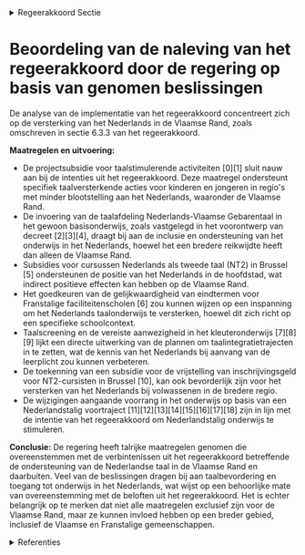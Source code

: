 

<details>
        <summary>Regeerakkoord Sectie </summary>
        <p>6.3.3 Extra Nederlands Nederlands is de ‘maizena’ van de Rand. Daarom nemen we zowel defensieve als assertieve acties die het Nederlandstalig karakter van de Rand versterken. En dat zowel op Vlaams als op andere bestuursniveaus. Vanzelfsprekend dient de taalwetgeving dus nauwgezet gerespecteerd te worden. Maar we werken ook creatief maatregelen uit zoals de koppeling van sociale en andere voordelen aan de kennis van het Nederlands of minstens de bereidheid onze taal te leren. Wie aanspraak wil maken op voordelen van onze gemeenschap moet immers ook werkelijk deel willen uitmaken van onze gemeenschap. Bij uitstek in de Vlaamse rand zetten we in op taalintegratietrajecten, met o.a. taalbadklassen voor alle kinderen die onvoldoende Nederlands kennen om mee te kunnen in de les. We moedigen anderstalige ouders aan om hun kinderen in het Nederlands en lokaal school te laten lopen. Niet bij wijze van carrièrekeuze maar wel als uiting van de wil tot integratie van het hele gezin. Voor de ouders organiseren we in de school buiten de lesuren taalcursussen Nederlands, terwijl de kinderen worden opge-vangen. </p>
        </details> 

# Beoordeling van de naleving van het regeerakkoord door de regering op basis van genomen beslissingen

De analyse van de implementatie van het regeerakkoord concentreert zich op de versterking van het Nederlands in de Vlaamse Rand, zoals omschreven in sectie 6.3.3 van het regeerakkoord.

**Maatregelen en uitvoering:**
- De projectsubsidie voor taalstimulerende activiteiten \[0\]\[1\] sluit nauw aan bij de intenties uit het regeerakkoord. Deze maatregel ondersteunt specifiek taalversterkende acties voor kinderen en jongeren in regio's met minder blootstelling aan het Nederlands, waaronder de Vlaamse Rand.
- De invoering van de taalafdeling Nederlands-Vlaamse Gebarentaal in het gewoon basisonderwijs, zoals vastgelegd in het voorontwerp van decreet \[2\]\[3\]\[4\], draagt bij aan de inclusie en ondersteuning van het onderwijs in het Nederlands, hoewel het een bredere reikwijdte heeft dan alleen de Vlaamse Rand.
- Subsidies voor cursussen Nederlands als tweede taal (NT2) in Brussel \[5\] ondersteunen de positie van het Nederlands in de hoofdstad, wat indirect positieve effecten kan hebben op de Vlaamse Rand.
- Het goedkeuren van de gelijkwaardigheid van eindtermen voor Franstalige faciliteitenscholen \[6\] zou kunnen wijzen op een inspanning om het Nederlands taalonderwijs te versterken, hoewel dit zich richt op een specifieke schoolcontext.
- Taalscreening en de vereiste aanwezigheid in het kleuteronderwijs \[7\]\[8\]\[9\] lijkt een directe uitwerking van de plannen om taalintegratietrajecten in te zetten, wat de kennis van het Nederlands bij aanvang van de leerplicht zou kunnen verbeteren.
- De toekenning van een subsidie voor de vrijstelling van inschrijvingsgeld voor NT2-cursisten in Brussel \[10\], kan ook bevorderlijk zijn voor het versterken van het Nederlands bij volwassenen in de bredere regio.
- De wijzigingen aangaande voorrang in het onderwijs op basis van een Nederlandstalig voortraject \[11\]\[12\]\[13\]\[14\]\[15\]\[16\]\[17\]\[18\] zijn in lijn met de intentie van het regeerakkoord om Nederlandstalig onderwijs te stimuleren.

**Conclusie:**
De regering heeft talrijke maatregelen genomen die overeenstemmen met de verbintenissen uit het regeerakkoord betreffende de ondersteuning van de Nederlandse taal in de Vlaamse Rand en daarbuiten. Veel van de beslissingen dragen bij aan taalbevordering en toegang tot onderwijs in het Nederlands, wat wijst op een behoorlijke mate van overeenstemming met de beloften uit het regeerakkoord. Het is echter belangrijk op te merken dat niet alle maatregelen exclusief zijn voor de Vlaamse Rand, maar ze kunnen invloed hebben op een breder gebied, inclusief de Vlaamse en Franstalige gemeenschappen.

<details>
        <summary> Referenties</summary>
        **[\[0\]](https://beslissingenvlaamseregering.vlaanderen.be/?search=Subsidie%20taalstimulerende%20activiteiten%20Nederlands%20in%20schoolvakanties%20en%20buitenschoolse%20opvang%20voor%20kinderen%20en%20jongeren&dateOption=select&startDate=2020-07-10T08%3A00%3A00Z&endDate=2020-07-10T08%3A00%3A00Z)** : **(2020-07-10)** Subsidie taalstimulerende activiteiten Nederlands in schoolvakanties en buitenschoolse opvang voor kinderen en jongeren 

**[\[1\]](https://beslissingenvlaamseregering.vlaanderen.be/?search=Subsidie%20taalstimulerende%20activiteiten%20Nederlands%20in%20de%20schoolvakanties%20en%20buitenschoolse%20opvang&dateOption=select&startDate=2021-06-25T08%3A00%3A00Z&endDate=2021-06-25T08%3A00%3A00Z)** : **(2021-06-25)** Subsidie taalstimulerende activiteiten Nederlands in de schoolvakanties en buitenschoolse opvang 

**[\[2\]](https://beslissingenvlaamseregering.vlaanderen.be/?search=Invoering%20taalafdeling%20Nederlands-Vlaamse%20Gebarentaal%20in%20het%20gewoon%20basisonderwijs&dateOption=select&startDate=2023-07-14T08%3A00%3A00Z&endDate=2023-07-14T08%3A00%3A00Z)** : **(2023-07-14)** Invoering taalafdeling Nederlands-Vlaamse Gebarentaal in het gewoon basisonderwijs 

**[\[3\]](https://beslissingenvlaamseregering.vlaanderen.be/?search=Invoering%20taalafdeling%20Nederlands-Vlaamse%20Gebarentaal%20in%20het%20gewoon%20basisonderwijs%3A%20voorontwerp%20van%20wijzigingsdecreet&dateOption=select&startDate=2023-10-27T08%3A00%3A00Z&endDate=2023-10-27T08%3A00%3A00Z)** : **(2023-10-27)** Invoering taalafdeling Nederlands-Vlaamse Gebarentaal in het gewoon basisonderwijs: voorontwerp van wijzigingsdecreet 

**[\[4\]](https://beslissingenvlaamseregering.vlaanderen.be/?search=Taalafdeling%20Nederlands-Vlaamse%20Gebarentaal&dateOption=select&startDate=2023-11-17T09%3A00%3A00Z&endDate=2023-11-17T09%3A00%3A00Z)** : **(2023-11-17)** Taalafdeling Nederlands-Vlaamse Gebarentaal 

**[\[5\]](https://beslissingenvlaamseregering.vlaanderen.be/?search=Subsidie%20leerlingen%20cursus%20Nederlands%20als%20tweede%20taal%20%28NT2%29%20in%20Brussel&dateOption=select&startDate=2021-12-03T09%3A00%3A00Z&endDate=2021-12-03T09%3A00%3A00Z)** : **(2021-12-03)** Subsidie leerlingen cursus Nederlands als tweede taal (NT2) in Brussel 

**[\[6\]](https://beslissingenvlaamseregering.vlaanderen.be/?search=Aanvraag%20vervangende%20eindtermen%20Franstalige%20faciliteitenscholen&dateOption=select&startDate=2020-12-18T09%3A00%3A00Z&endDate=2020-12-18T09%3A00%3A00Z)** : **(2020-12-18)** Aanvraag vervangende eindtermen Franstalige faciliteitenscholen 

**[\[7\]](https://beslissingenvlaamseregering.vlaanderen.be/?search=Taalscreening%20bij%20het%20begin%20van%20de%20leerplicht%20in%20het%20gewoon%20basisonderwijs%3A%20vastlegging%20instrument%20en%20manier%20van%20afname&dateOption=select&startDate=2021-07-09T08%3A00%3A00Z&endDate=2021-07-09T08%3A00%3A00Z)** : **(2021-07-09)** Taalscreening bij het begin van de leerplicht in het gewoon basisonderwijs: vastlegging instrument en manier van afname 

**[\[8\]](https://beslissingenvlaamseregering.vlaanderen.be/?search=Taalscreening%20bij%20begin%20leerplicht%20in%20het%20gewoon%20onderwijs%20en%20voldoende%20aanwezigheid%20van%20vijfjarigen%20in%20het%20kleuteronderwijs&dateOption=select&startDate=2021-07-16T06%3A00%3A00Z&endDate=2021-07-16T06%3A00%3A00Z)** : **(2021-07-16)** Taalscreening bij begin leerplicht in het gewoon onderwijs en voldoende aanwezigheid van vijfjarigen in het kleuteronderwijs 

**[\[9\]](https://beslissingenvlaamseregering.vlaanderen.be/?search=Taalscreening%20bij%20begin%20leerplicht%20in%20het%20gewoon%20onderwijs%20en%20voldoende%20aanwezigheid%20van%20vijfjarigen%20in%20het%20kleuteronderwijs&dateOption=select&startDate=2021-06-04T08%3A00%3A00Z&endDate=2021-06-04T08%3A00%3A00Z)** : **(2021-06-04)** Taalscreening bij begin leerplicht in het gewoon onderwijs en voldoende aanwezigheid van vijfjarigen in het kleuteronderwijs 

**[\[10\]](https://beslissingenvlaamseregering.vlaanderen.be/?search=Wijziging%20subsidiebesluit%20NT2%20Brussel&dateOption=select&startDate=2022-12-09T09%3A00%3A00Z&endDate=2022-12-09T09%3A00%3A00Z)** : **(2022-12-09)** Wijziging subsidiebesluit NT2 Brussel 

**[\[11\]](https://beslissingenvlaamseregering.vlaanderen.be/?search=Voorrangsgroepen%20leerlingen%20met%20een%20voortraject%20in%20Nederlandstalig%20basisonderwijs%20bij%20inschrijvingen%20in%20gewoon%20secundair%20onderwijs%3A%20wijzigingsdecreet&dateOption=select&startDate=2022-09-02T08%3A00%3A00Z&endDate=2022-09-02T08%3A00%3A00Z)** : **(2022-09-02)** Voorrangsgroepen leerlingen met een voortraject in Nederlandstalig basisonderwijs bij inschrijvingen in gewoon secundair onderwijs: wijzigingsdecreet 

**[\[12\]](https://beslissingenvlaamseregering.vlaanderen.be/?search=Aanpassing%20inschrijvingsrecht%20in%20het%20gewoon%20onderwijs%20binnen%20en%20buiten%20Brussel&dateOption=select&startDate=2021-07-16T06%3A00%3A00Z&endDate=2021-07-16T06%3A00%3A00Z)** : **(2021-07-16)** Aanpassing inschrijvingsrecht in het gewoon onderwijs binnen en buiten Brussel 

**[\[13\]](https://beslissingenvlaamseregering.vlaanderen.be/?search=Centraal%20tolkenbureau%20Onderwijs%20en%20Welzijn%3A%20verhoging%20persoonlijk%20contingent%20tolkuren&dateOption=select&startDate=2020-04-10T08%3A00%3A00Z&endDate=2020-04-10T08%3A00%3A00Z)** : **(2020-04-10)** Centraal tolkenbureau Onderwijs en Welzijn: verhoging persoonlijk contingent tolkuren 

**[\[14\]](https://beslissingenvlaamseregering.vlaanderen.be/?search=Plan%20Vlaamse%20Veerkracht%3A%20Toekenning%20extra%20ICT-middelen%20en%20verhoging%20aantal%20uur%20kinderverzorging&dateOption=select&startDate=2021-09-17T08%3A00%3A00Z&endDate=2021-09-17T08%3A00%3A00Z)** : **(2021-09-17)** Plan Vlaamse Veerkracht: Toekenning extra ICT-middelen en verhoging aantal uur kinderverzorging 

**[\[15\]](https://beslissingenvlaamseregering.vlaanderen.be/?search=Maatregelen%20naar%20aanleiding%20van%20de%20Oekra%C3%AFnecrisis%20op%20het%20vlak%20van%20inburgering%20en%20integratie&dateOption=select&startDate=2022-04-29T08%3A00%3A00Z&endDate=2022-04-29T08%3A00%3A00Z)** : **(2022-04-29)** Maatregelen naar aanleiding van de Oekraïnecrisis op het vlak van inburgering en integratie 

**[\[16\]](https://beslissingenvlaamseregering.vlaanderen.be/?search=Aanpassing%20inschrijvingsrecht%20in%20het%20gewoon%20onderwijs%20binnen%20en%20buiten%20Brussel&dateOption=select&startDate=2022-02-04T09%3A00%3A00Z&endDate=2022-02-04T09%3A00%3A00Z)** : **(2022-02-04)** Aanpassing inschrijvingsrecht in het gewoon onderwijs binnen en buiten Brussel 

**[\[17\]](https://beslissingenvlaamseregering.vlaanderen.be/?search=Duaal%20leren%20in%20het%20volwassenenonderwijs&dateOption=select&startDate=2020-12-04T09%3A00%3A00Z&endDate=2020-12-04T09%3A00%3A00Z)** : **(2020-12-04)** Duaal leren in het volwassenenonderwijs 

**[\[18\]](https://beslissingenvlaamseregering.vlaanderen.be/?search=Decreet%20voorrangsgroepen%20leerlingen%20met%20een%20voortraject%20in%20het%20Nederlandstalig%20basisonderwijs&dateOption=select&startDate=2022-10-28T08%3A00%3A00Z&endDate=2022-10-28T08%3A00%3A00Z)** : **(2022-10-28)** Decreet voorrangsgroepen leerlingen met een voortraject in het Nederlandstalig basisonderwijs 
        </details> 


